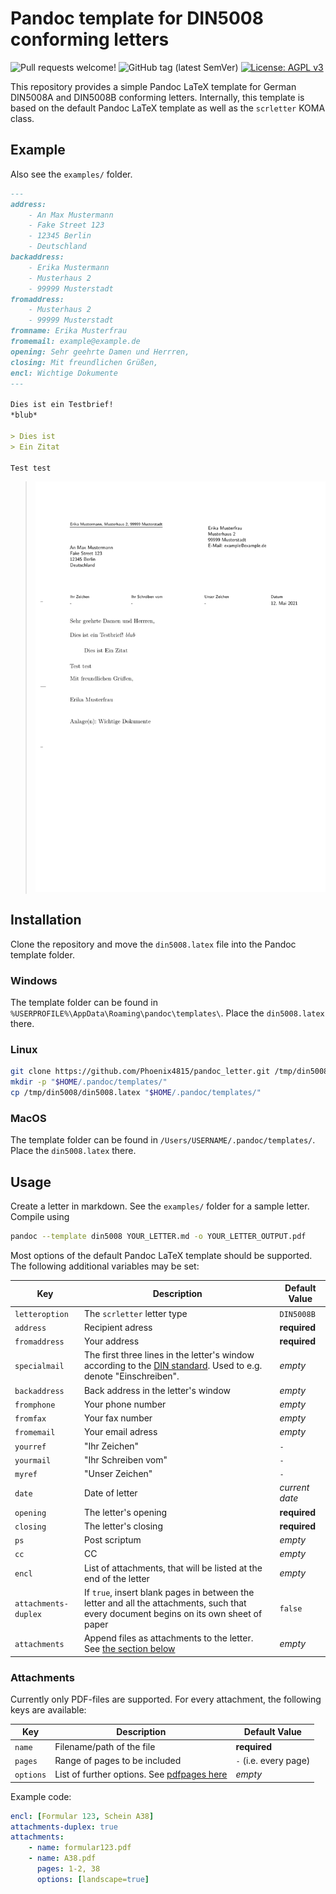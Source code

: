 # Pandoc template for DIN5008 conforming letters

![Pull requests welcome!](https://img.shields.io/badge/-Pull%20requests%20welcome!-informational)
![GitHub tag (latest SemVer)](https://img.shields.io/github/v/tag/Phoenix4815/pandoc_letter?sort=semver)
[![License: AGPL v3](https://img.shields.io/badge/license-AGPL%20v3-blue.svg)](http://www.gnu.org/licenses/agpl-3.0)

This repository provides a simple Pandoc LaTeX template for German DIN5008A and DIN5008B conforming letters.
Internally, this template is based on the default Pandoc LaTeX template as well as the `scrletter` KOMA class.

## Example

Also see the `examples/` folder.

```markdown
---
address:
    - An Max Mustermann
    - Fake Street 123
    - 12345 Berlin
    - Deutschland
backaddress:
    - Erika Mustermann
    - Musterhaus 2
    - 99999 Musterstadt
fromaddress:
    - Musterhaus 2
    - 99999 Musterstadt
fromname: Erika Musterfrau
fromemail: example@example.de
opening: Sehr geehrte Damen und Herrren,
closing: Mit freundlichen Grüßen,
encl: Wichtige Dokumente
---

Dies ist ein Testbrief!
*blub*

> Dies ist
> Ein Zitat
 
Test test
```

> ![Screenshot example letter](examples/example.png)

## Installation

Clone the repository and move the `din5008.latex` file into the Pandoc template folder.

### Windows

The template folder can be found in `%USERPROFILE%\AppData\Roaming\pandoc\templates\`.
Place the `din5008.latex` there.

### Linux

```bash
git clone https://github.com/Phoenix4815/pandoc_letter.git /tmp/din5008/
mkdir -p "$HOME/.pandoc/templates/"
cp /tmp/din5008/din5008.latex "$HOME/.pandoc/templates/"
```

### MacOS

The template folder can be found in `/Users/USERNAME/.pandoc/templates/`.
Place the `din5008.latex` there.

## Usage

Create a letter in markdown.
See the `examples/` folder for a sample letter.
Compile using

```bash
pandoc --template din5008 YOUR_LETTER.md -o YOUR_LETTER_OUTPUT.pdf
```

Most options of the default Pandoc LaTeX template should be supported.
The following additional variables may be set:

| Key                  | Description                                                                                                                                               | Default Value  |
|----------------------|-----------------------------------------------------------------------------------------------------------------------------------------------------------|----------------|
| `letteroption`       | The `scrletter` letter type                                                                                                                               | `DIN5008B`     |
| `address`            | Recipient adress                                                                                                                                          | __required__   |
| `fromaddress`        | Your address                                                                                                                                              | __required__   |
| `specialmail`        | The first three lines in the letter's window according to the [DIN standard](https://de.wikipedia.org/wiki/DIN_5008). Used to e.g. denote "Einschreiben". | _empty_        |
| `backaddress`        | Back address in the letter's window                                                                                                                       | _empty_        |
| `fromphone`          | Your phone number                                                                                                                                         | _empty_        |
| `fromfax`            | Your fax number                                                                                                                                           | _empty_        |
| `fromemail`          | Your email adress                                                                                                                                         | _empty_        |
| `yourref`            | "Ihr Zeichen"                                                                                                                                             | `-`            |
| `yourmail`           | "Ihr Schreiben vom"                                                                                                                                       | `-`            |
| `myref`              | "Unser Zeichen"                                                                                                                                           | `-`            |
| `date`               | Date of letter                                                                                                                                            | _current date_ |
| `opening`            | The letter's opening                                                                                                                                      | __required__   |
| `closing`            | The letter's closing                                                                                                                                      | __required__   |
| `ps`                 | Post scriptum                                                                                                                                             | _empty_        |
| `cc`                 | CC                                                                                                                                                        | _empty_        |
| `encl`               | List of attachments, that will be listed at the end of the letter                                                                                         | _empty_        |
| `attachments-duplex` | If `true`, insert blank pages in between the letter and all the attachments, such that every document begins on its own sheet of paper                    | `false`        |
| `attachments`        | Append files as attachments to the letter. See [the section below](#attachments)                                                                          | _empty_        |

### Attachments
Currently only PDF-files are supported.
For every attachment, the following keys are available:

| Key       | Description                                                                     | Default Value         |
|-----------|---------------------------------------------------------------------------------|-----------------------|
| `name`    | Filename/path of the file                                                       | __required__          |
| `pages`   | Range of pages to be included                                                   | `-` (i.e. every page) |
| `options` | List of further options. See [pdfpages here](https://www.ctan.org/pkg/pdfpages) | _empty_               |

Example code:

```yaml
encl: [Formular 123, Schein A38]
attachments-duplex: true
attachments:
    - name: formular123.pdf
    - name: A38.pdf
      pages: 1-2, 38
      options: [landscape=true]
```
